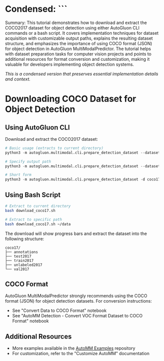 # Condensed: ```

Summary: This tutorial demonstrates how to download and extract the COCO2017 dataset for object detection using either AutoGluon CLI commands or a bash script. It covers implementation techniques for dataset acquisition with customizable output paths, explains the resulting dataset structure, and emphasizes the importance of using COCO format (JSON) for object detection in AutoGluon MultiModalPredictor. The tutorial helps with dataset preparation tasks for computer vision projects and points to additional resources for format conversion and customization, making it valuable for developers implementing object detection systems.

*This is a condensed version that preserves essential implementation details and context.*

# Downloading COCO Dataset for Object Detection

## Using AutoGluon CLI

Download and extract the COCO2017 dataset:

```python
# Basic usage (extracts to current directory)
python3 -m autogluon.multimodal.cli.prepare_detection_dataset --dataset_name coco2017

# Specify output path
python3 -m autogluon.multimodal.cli.prepare_detection_dataset --dataset_name coco2017 --output_path ~/data

# Short form
python3 -m autogluon.multimodal.cli.prepare_detection_dataset -d coco17 -o ~/data
```

## Using Bash Script

```bash
# Extract to current directory
bash download_coco17.sh

# Extract to specific path
bash download_coco17.sh ~/data
```

The download will show progress bars and extract the dataset into the following structure:
```
coco17/
├── annotations
├── test2017
├── train2017
├── unlabeled2017
└── val2017
```

## COCO Format

AutoGluon MultiModalPredictor strongly recommends using the COCO format (JSON) for object detection datasets. For conversion instructions:
- See "Convert Data to COCO Format" notebook
- See "AutoMM Detection - Convert VOC Format Dataset to COCO Format" notebook

## Additional Resources
- More examples available in the [AutoMM Examples](https://github.com/autogluon/autogluon/tree/master/examples/automm) repository
- For customization, refer to the "Customize AutoMM" documentation